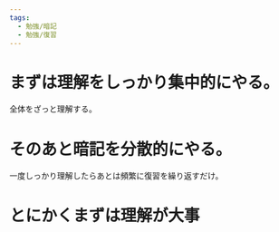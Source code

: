 ```yaml
---
tags:
  - 勉強/暗記
  - 勉強/復習
---
```

# まずは理解をしっかり集中的にやる。

全体をざっと理解する。

# そのあと暗記を分散的にやる。
一度しっかり理解したらあとは頻繁に復習を繰り返すだけ。

# とにかくまずは理解が大事
